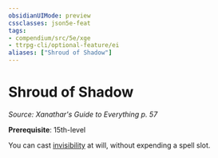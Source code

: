 ```yaml
---
obsidianUIMode: preview
cssclasses: json5e-feat
tags:
- compendium/src/5e/xge
- ttrpg-cli/optional-feature/ei
aliases: ["Shroud of Shadow"]
---
```

# Shroud of Shadow
*Source: Xanathar's Guide to Everything p. 57*  

**Prerequisite**: 15th-level

You can cast [invisibility](/3-Mechanics/CLI/spells/invisibility.md) at will, without expending a spell slot.